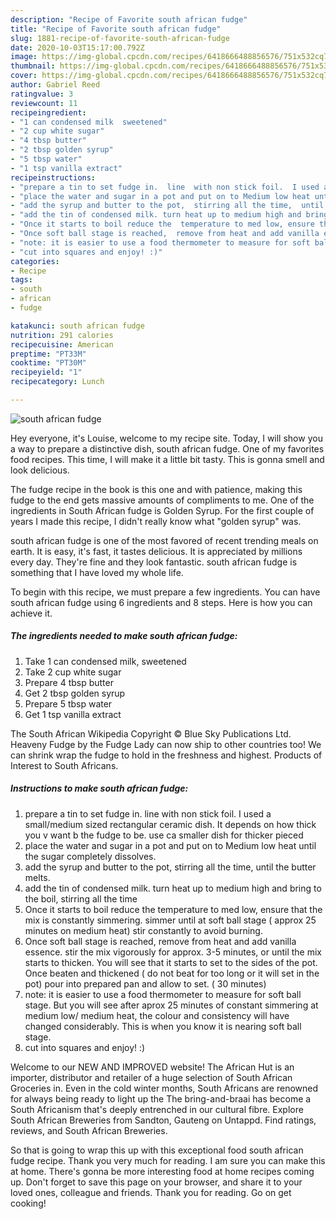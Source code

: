 ```yaml
---
description: "Recipe of Favorite south african fudge"
title: "Recipe of Favorite south african fudge"
slug: 1881-recipe-of-favorite-south-african-fudge
date: 2020-10-03T15:17:00.792Z
image: https://img-global.cpcdn.com/recipes/6418666488856576/751x532cq70/south-african-fudge-recipe-main-photo.jpg
thumbnail: https://img-global.cpcdn.com/recipes/6418666488856576/751x532cq70/south-african-fudge-recipe-main-photo.jpg
cover: https://img-global.cpcdn.com/recipes/6418666488856576/751x532cq70/south-african-fudge-recipe-main-photo.jpg
author: Gabriel Reed
ratingvalue: 3
reviewcount: 11
recipeingredient:
- "1 can condensed milk  sweetened"
- "2 cup white sugar"
- "4 tbsp butter"
- "2 tbsp golden syrup"
- "5 tbsp water"
- "1 tsp vanilla extract"
recipeinstructions:
- "prepare a tin to set fudge in.  line  with non stick foil.  I used a small/medium sized rectangular  ceramic dish. It depends on how thick you v want b the fudge to be.  use ca smaller dish for thicker pieced"
- "place the water and sugar in a pot and put on to Medium low heat until the sugar completely dissolves."
- "add the syrup and butter to the pot,  stirring all the time,  until the butter melts."
- "add the tin of condensed milk. turn heat up to medium high and bring to  the boil, stirring all the time"
- "Once it starts to boil reduce the  temperature to med low, ensure that the mix is constantly simmering.  simmer until at soft ball stage ( approx 25 minutes on medium heat) stir constantly to avoid burning."
- "Once soft ball stage is reached,  remove from heat and add vanilla essence.  stir the mix vigorously for approx. 3-5 minutes, or until the mix starts to thicken. You will see that it starts to set to the sides of the pot.  Once beaten and thickened ( do not beat for too long or it will set in the pot) pour into prepared pan and allow to set.  ( 30 minutes)"
- "note: it is easier to use a food thermometer to measure for soft ball stage.  But you will see after aprox 25 minutes of constant simmering at medium low/ medium heat,  the colour and consistency will have changed considerably.  This is when you know it is nearing soft ball stage."
- "cut into squares and enjoy! :)"
categories:
- Recipe
tags:
- south
- african
- fudge

katakunci: south african fudge 
nutrition: 291 calories
recipecuisine: American
preptime: "PT33M"
cooktime: "PT30M"
recipeyield: "1"
recipecategory: Lunch

---
```



![south african fudge](https://img-global.cpcdn.com/recipes/6418666488856576/751x532cq70/south-african-fudge-recipe-main-photo.jpg)

Hey everyone, it's Louise, welcome to my recipe site. Today, I will show you a way to prepare a distinctive dish, south african fudge. One of my favorites food recipes. This time, I will make it a little bit tasty. This is gonna smell and look delicious.

The fudge recipe in the book is this one and with patience, making this fudge to the end gets massive amounts of compliments to me. One of the ingredients in South African fudge is Golden Syrup. For the first couple of years I made this recipe, I didn&#39;t really know what &#34;golden syrup&#34; was.

south african fudge is one of the most favored of recent trending meals on earth. It is easy, it's fast, it tastes delicious. It is appreciated by millions every day. They're fine and they look fantastic. south african fudge is something that I have loved my whole life.


To begin with this recipe, we must prepare a few ingredients. You can have south african fudge using 6 ingredients and 8 steps. Here is how you can achieve it.

<!--inarticleads1-->

##### The ingredients needed to make south african fudge:

1. Take 1 can condensed milk,  sweetened
1. Take 2 cup white sugar
1. Prepare 4 tbsp butter
1. Get 2 tbsp golden syrup
1. Prepare 5 tbsp water
1. Get 1 tsp vanilla extract


The South African Wikipedia Copyright © Blue Sky Publications Ltd. Heaveny Fudge by the Fudge Lady can now ship to other countries too! We can shrink wrap the fudge to hold in the freshness and highest. Products of Interest to South Africans. 

<!--inarticleads2-->

##### Instructions to make south african fudge:

1. prepare a tin to set fudge in.  line  with non stick foil.  I used a small/medium sized rectangular  ceramic dish. It depends on how thick you v want b the fudge to be.  use ca smaller dish for thicker pieced
1. place the water and sugar in a pot and put on to Medium low heat until the sugar completely dissolves.
1. add the syrup and butter to the pot,  stirring all the time,  until the butter melts.
1. add the tin of condensed milk. turn heat up to medium high and bring to  the boil, stirring all the time
1. Once it starts to boil reduce the  temperature to med low, ensure that the mix is constantly simmering.  simmer until at soft ball stage ( approx 25 minutes on medium heat) stir constantly to avoid burning.
1. Once soft ball stage is reached,  remove from heat and add vanilla essence.  stir the mix vigorously for approx. 3-5 minutes, or until the mix starts to thicken. You will see that it starts to set to the sides of the pot.  Once beaten and thickened ( do not beat for too long or it will set in the pot) pour into prepared pan and allow to set.  ( 30 minutes)
1. note: it is easier to use a food thermometer to measure for soft ball stage.  But you will see after aprox 25 minutes of constant simmering at medium low/ medium heat,  the colour and consistency will have changed considerably.  This is when you know it is nearing soft ball stage.
1. cut into squares and enjoy! :)


Welcome to our NEW AND IMPROVED website! The African Hut is an importer, distributor and retailer of a huge selection of South African Groceries in. Even in the cold winter months, South Africans are renowned for always being ready to light up the The bring-and-braai has become a South Africanism that&#39;s deeply entrenched in our cultural fibre. Explore South African Breweries from Sandton, Gauteng on Untappd. Find ratings, reviews, and South African Breweries. 

So that is going to wrap this up with this exceptional food south african fudge recipe. Thank you very much for reading. I am sure you can make this at home. There's gonna be more interesting food at home recipes coming up. Don't forget to save this page on your browser, and share it to your loved ones, colleague and friends. Thank you for reading. Go on get cooking!
